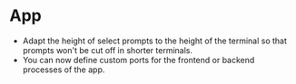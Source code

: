 <!--
If your feature is significant enough that CLI users will want to know about it,
write a short summary sentence here. This is a draft document and will be
finalized when a new minor version is released.

Notes should look like this:

# App

* *A cool thing.* Rather than doing the annoying thing you used to do, you can
now do a different and much cooler thing.
* *A faster thing.* The `command` command was sped up by 3x in most cases.

# Theme

* *Another cool thing.* You get the idea by now.
-->

# App

* Adapt the height of select prompts to the height of the terminal so that prompts won't be cut off in shorter terminals.
* You can now define custom ports for the frontend or backend processes of the app.
